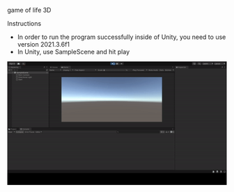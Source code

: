 game of life 3D

Instructions
- In order to run the program successfully inside of Unity, you need to use version 2021.3.6f1
- In Unity, use SampleScene and hit play

![](https://github.com/tigerswh/3D-game-of-life/blob/main/game%20life%20gif.gif)
